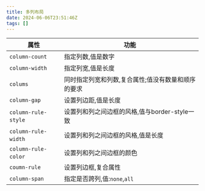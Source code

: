 ```yaml
---
title: 多列布局
date: 2024-06-06T23:51:46Z
tags: []
---
```


|属性|功能|
| ------| ----------------------------------------------------|
|​`column-count`​|指定列数,值是数字|
|​`column-width`​|指定列宽,值是长度|
|​`colums`​|同时指定列宽和列数,复合属性;值没有数量和顺序的要求|
|​`column-gap`​|设置列边距,值是长度|
|​`column-rule-style`​|设置列和列之间边框的风格,值与border-style一致|
|​`column-rule-width`​|设置列和列之间边框的风格,值是长度|
|​`column-rule-color`​|设置列和列之间边框的颜色|
|​`coumn-rule`​|设置列边框,复合属性|
|​`column-span`​|指定是否跨列,值:`none`​,`all`​|

‍
